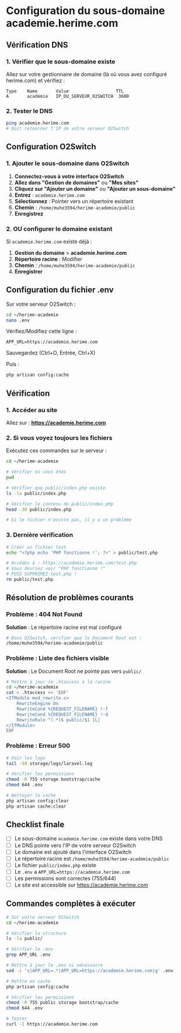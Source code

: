# Configuration du sous-domaine academie.herime.com

## Vérification DNS

### 1. Vérifier que le sous-domaine existe
Allez sur votre gestionnaire de domaine (là où vous avez configuré herime.com) et vérifiez :
```
Type    Name       Value                  TTL
A       academie   IP_DU_SERVEUR_O2SWITCH  3600
```

### 2. Tester le DNS
```bash
ping academie.herime.com
# Doit retourner l'IP de votre serveur O2Switch
```

## Configuration O2Switch

### 1. Ajouter le sous-domaine dans O2Switch

1. **Connectez-vous à votre interface O2Switch**
2. **Allez dans "Gestion de domaines"** ou **"Mes sites"**
3. **Cliquez sur "Ajouter un domaine"** ou **"Ajouter un sous-domaine"**
4. **Entrez** : `academie.herime.com`
5. **Sélectionnez** : Pointer vers un répertoire existant
6. **Chemin** : `/home/muhe3594/herime-academie/public`
7. **Enregistrez**

### 2. OU configurer le domaine existant

Si `academie.herime.com` existe déjà :

1. **Gestion du domaine** > **academie.herime.com**
2. **Répertoire racine** : Modifier
3. **Chemin** : `/home/muhe3594/herime-academie/public`
4. **Enregistrer**

## Configuration du fichier .env

Sur votre serveur O2Switch :

```bash
cd ~/herime-academie
nano .env
```

Vérifiez/Modifiez cette ligne :
```env
APP_URL=https://academie.herime.com
```

Sauvegardez (Ctrl+O, Entrée, Ctrl+X)

Puis :
```bash
php artisan config:cache
```

## Vérification

### 1. Accéder au site
Allez sur : **https://academie.herime.com**

### 2. Si vous voyez toujours les fichiers

Exécutez ces commandes sur le serveur :

```bash
cd ~/herime-academie

# Vérifier où vous êtes
pwd

# Vérifier que public/index.php existe
ls -la public/index.php

# Vérifier le contenu de public/index.php
head -30 public/index.php

# Si le fichier n'existe pas, il y a un problème
```

### 3. Dernière vérification

```bash
# Créer un fichier test
echo "<?php echo 'PHP fonctionne !'; ?>" > public/test.php

# Accédez à : https://academie.herime.com/test.php
# Vous devriez voir "PHP fonctionne !"
# PUIS SUPPRIMEZ test.php !
rm public/test.php
```

## Résolution de problèmes courants

### Problème : 404 Not Found
**Solution** : Le répertoire racine est mal configuré
```bash
# Dans O2Switch, vérifier que le Document Root est :
/home/muhe3594/herime-academie/public
```

### Problème : Liste des fichiers visible
**Solution** : Le Document Root ne pointe pas vers `public/`
```bash
# Mettre à jour le .htaccess à la racine
cd ~/herime-academie
cat > .htaccess << 'EOF'
<IfModule mod_rewrite.c>
    RewriteEngine On
    RewriteCond %{REQUEST_FILENAME} !-f
    RewriteCond %{REQUEST_FILENAME} !-d
    RewriteRule ^(.*)$ public/$1 [L]
</IfModule>
EOF
```

### Problème : Erreur 500
```bash
# Voir les logs
tail -50 storage/logs/laravel.log

# Vérifier les permissions
chmod -R 755 storage bootstrap/cache
chmod 644 .env

# Nettoyer le cache
php artisan config:clear
php artisan cache:clear
```

## Checklist finale

- [ ] Le sous-domaine `academie.herime.com` existe dans votre DNS
- [ ] Le DNS pointe vers l'IP de votre serveur O2Switch
- [ ] Le domaine est ajouté dans l'interface O2Switch
- [ ] Le répertoire racine est `/home/muhe3594/herime-academie/public`
- [ ] Le fichier `public/index.php` existe
- [ ] Le `.env` a `APP_URL=https://academie.herime.com`
- [ ] Les permissions sont correctes (755/644)
- [ ] Le site est accessible sur https://academie.herime.com

## Commandes complètes à exécuter

```bash
# Sur votre serveur O2Switch
cd ~/herime-academie

# Vérifier la structure
ls -la public/

# Vérifier le .env
grep APP_URL .env

# Mettre à jour le .env si nécessaire
sed -i 's|APP_URL=.*|APP_URL=https://academie.herime.com|g' .env

# Mettre en cache
php artisan config:cache

# Vérifier les permissions
chmod -R 755 public storage bootstrap/cache
chmod 644 .env

# Tester
curl -I https://academie.herime.com
```

